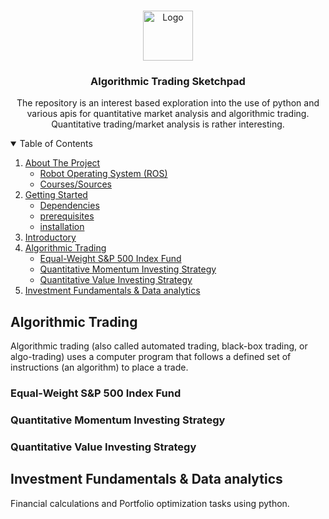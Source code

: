 <br />
<p align="center">
  <a href="https://github.com/othneildrew/Best-README-Template">
    <img src="images/logo.png" alt="Logo" width="80" height="80">
  </a>

  <h3 align="center">Algorithmic Trading Sketchpad</h3>

  <p align="center">
    The repository is an interest based exploration into the use of python and various apis for quantitative market analysis and algorithmic trading. Quantitative trading/market analysis is rather interesting.

  </p>
</p>

 <!--
 *** LINKS TO BE ADDED TO THE ABOVE HEADER ***
    <a href="https://github.com/othneildrew/Best-README-Template"><strong>Explore the docs »</strong></a>
    <br />
    <br />
    <a href="https://github.com/othneildrew/Best-README-Template">View Demo</a>
    ·
    <a href="https://github.com/othneildrew/Best-README-Template/issues">Report Bug</a>
    ·
    <a href="https://github.com/othneildrew/Best-README-Template/issues">Request Feature</a> -->

<!-- TABLE OF CONTENTS -->
<details open="open">
  <summary>Table of Contents</summary>
  <ol>
    <li>
      <a href="#about-the-project">About The Project</a>
      <ul>
        <li><a href="#ros">Robot Operating System (ROS)<a/></li>
        <li><a href="#courses">Courses/Sources</a></li>
      </ul>
    </li>
    <li>
      <a href="#getting-started">Getting Started</a>
      <ul>
        <li><a href="#dependencies">Dependencies</a></li>
        <li><a href="#prerequisites">prerequisites</a></li>
        <li><a href="#installation">installation</a></li>
      </ul>
    </li>
    <li>
      <a href="#ros-basics">Introductory</a>
    </li>
    <li><a href="#Algorithmic-Trading">Algorithmic Trading</a>
    <ul>
        <li><a href="#Equal-Weight-S&P-500-Index-Fund">Equal-Weight S&P 500 Index Fund </a></li>
        <li><a href="#Quantitative-Momentum-Investing-Strategy">Quantitative Momentum Investing Strategy</a></li>
        <li><a href="#Quantitative-Value-Investing-Strategy">Quantitative Value Investing Strategy</a></li>
      </ul>
    </li>
    <li><a href="#Investment-Fundamentals-&-Data-analytics">Investment Fundamentals & Data analytics</a></li>
  </ol>
</details>
  </ol>
</details>

## Algorithmic Trading
Algorithmic trading (also called automated trading, black-box trading, or algo-trading) uses a computer program that follows a defined set of instructions (an algorithm) to place a trade. 
### Equal-Weight S&P 500 Index Fund
### Quantitative Momentum Investing Strategy
### Quantitative Value Investing Strategy

## Investment Fundamentals & Data analytics
Financial calculations and Portfolio optimization tasks using python. 

